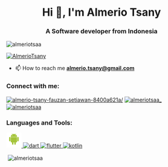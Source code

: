 <h1 align="center">Hi 👋, I'm Almerio Tsany</h1>
<h3 align="center">A Software developer from Indonesia</h3>

<p align="left"> <img src="https://komarev.com/ghpvc/?username=almeriotsaa&label=Profile%20views&color=0e75b6&style=flat" alt="almeriotsaa" /> </p>

<p align="left"> <a href="https://github.com/ryo-ma/github-profile-trophy"><img src="https://github-profile-trophy.vercel.app/?username=AlmerioTsany" alt="AlmerioTsany" /></a> </p>

- 📫 How to reach me **almerio.tsany@gmail.com**

<h3 align="left">Connect with me:</h3>
<p align="left">
<a href="https://linkedin.com/in/almerio-tsany-fauzan-setiawan-8400a621a/" target="blank"><img align="center" src="https://raw.githubusercontent.com/rahuldkjain/github-profile-readme-generator/master/src/images/icons/Social/linked-in-alt.svg" alt="almerio-tsany-fauzan-setiawan-8400a621a/" height="30" width="40" /></a>
<a href="https://instagram.com/almeriotsaa_" target="blank"><img align="center" src="https://raw.githubusercontent.com/rahuldkjain/github-profile-readme-generator/master/src/images/icons/Social/instagram.svg" alt="almeriotsaa_" height="30" width="40" /></a>
<a href="https://dribbble.com/almeriotsaa" target="blank"><img align="center" src="https://raw.githubusercontent.com/rahuldkjain/github-profile-readme-generator/master/src/images/icons/Social/dribbble.svg" alt="almeriotsaa" height="30" width="40" /></a>
</p>

<h3 align="left">Languages and Tools:</h3>
<p align="left"> <a href="https://developer.android.com" target="_blank" rel="noreferrer"> <img src="https://raw.githubusercontent.com/devicons/devicon/master/icons/android/android-original-wordmark.svg" alt="android" width="40" height="40"/> </a> <a href="https://dart.dev" target="_blank" rel="noreferrer"> <img src="https://www.vectorlogo.zone/logos/dartlang/dartlang-icon.svg" alt="dart" width="40" height="40"/> </a> <a href="https://flutter.dev" target="_blank" rel="noreferrer"> <img src="https://www.vectorlogo.zone/logos/flutterio/flutterio-icon.svg" alt="flutter" width="40" height="40"/> </a> <a href="https://kotlinlang.org" target="_blank" rel="noreferrer"> <img src="https://www.vectorlogo.zone/logos/kotlinlang/kotlinlang-icon.svg" alt="kotlin" width="40" height="40"/> </a> </p>

<p>&nbsp;<img align="center" src="https://github-readme-stats.vercel.app/api?username=almeriotsaa&show_icons=true&locale=en" alt="almeriotsaa" /></p>
